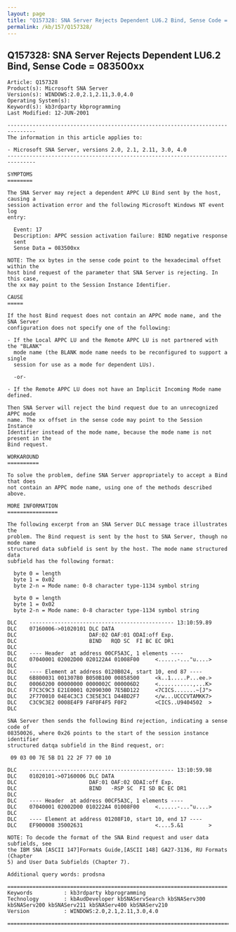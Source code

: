 ```yaml
---
layout: page
title: "Q157328: SNA Server Rejects Dependent LU6.2 Bind, Sense Code = 083500xx"
permalink: /kb/157/Q157328/
---
```


## Q157328: SNA Server Rejects Dependent LU6.2 Bind, Sense Code = 083500xx

	Article: Q157328
	Product(s): Microsoft SNA Server
	Version(s): WINDOWS:2.0,2.1,2.11,3.0,4.0
	Operating System(s): 
	Keyword(s): kb3rdparty kbprogramming
	Last Modified: 12-JUN-2001
	
	-------------------------------------------------------------------------------
	The information in this article applies to:
	
	- Microsoft SNA Server, versions 2.0, 2.1, 2.11, 3.0, 4.0 
	-------------------------------------------------------------------------------
	
	SYMPTOMS
	========
	
	The SNA Server may reject a dependent APPC LU Bind sent by the host, causing a
	session activation error and the following Microsoft Windows NT event log
	entry:
	
	  Event: 17
	  Description: APPC session activation failure: BIND negative response
	  sent
	  Sense Data = 083500xx
	
	NOTE: The xx bytes in the sense code point to the hexadecimal offset within the
	host bind request of the parameter that SNA Server is rejecting. In this case,
	the xx may point to the Session Instance Identifier.
	
	CAUSE
	=====
	
	If the host Bind request does not contain an APPC mode name, and the SNA Server
	configuration does not specify one of the following:
	
	- If the Local APPC LU and the Remote APPC LU is not partnered with the "BLANK"
	  mode name (the BLANK mode name needs to be reconfigured to support a single
	  session for use as a mode for dependent LUs).
	
	  -or-
	
	- If the Remote APPC LU does not have an Implicit Incoming Mode name defined.
	
	Then SNA Server will reject the bind request due to an unrecognized APPC mode
	name. The xx offset in the sense code may point to the Session Instance
	Identifier instead of the mode name, because the mode name is not present in the
	Bind request.
	
	WORKAROUND
	==========
	
	To solve the problem, define SNA Server appropriately to accept a Bind that does
	not contain an APPC mode name, using one of the methods described above.
	
	MORE INFORMATION
	================
	
	The following excerpt from an SNA Server DLC message trace illustrates the
	problem. The Bind request is sent by the host to SNA Server, though no mode name
	structured data subfield is sent by the host. The mode name structured data
	subfield has the following format:
	
	  byte 0 = length
	  byte 1 = 0x02
	  byte 2-n = Mode name: 0-8 character type-1134 symbol string
	
	  byte 0 = length
	  byte 1 = 0x02
	  byte 2-n = Mode name: 0-8 character type-1134 symbol string
	
	DLC    ---------------------------------------------- 13:10:59.89
	DLC    07160006->01020101 DLC DATA
	DLC                       DAF:02 OAF:01 ODAI:off Exp.
	DLC                       BIND   RQD SC  FI BC EC DR1
	DLC
	DLC    ---- Header  at address 00CF5A3C, 1 elements ----
	DLC    07040001 02002D00 020122A4 01008F00     <......-..."u....>
	DLC
	DLC    ---- Element at address 0120B024, start 10, end 87 ----
	DLC    6B800031 001307B0 B050B100 00858500     <k..1.....P...ee.>
	DLC    00060200 00000000 0000002C 000006D2     <...........,...K>
	DLC    F7C3C9C3 E21E0001 02090300 7E5BD122     <7CICS.......~[J">
	DLC    2F770010 04E4C3C3 C3E5E3C1 D44BD2F7     </w...UCCCVTAMKK7>
	DLC    C3C9C3E2 0008E4F9 F4F0F4F5 F0F2         <CICS..U9404502  >
	DLC
	
	SNA Server then sends the following Bind rejection, indicating a sense code of
	08350026, where 0x26 points to the start of the session instance identifier
	structured datqa subfield in the Bind request, or:
	
	 09 03 00 7E 5B D1 22 2F 77 00 10
	
	DLC    ---------------------------------------------- 13:10:59.98
	DLC    01020101->07160006 DLC DATA
	DLC                       DAF:01 OAF:02 ODAI:off Exp.
	DLC                       BIND   -RSP SC  FI SD BC EC DR1
	DLC
	DLC    ---- Header  at address 00CF5A3C, 1 elements ----
	DLC    07040001 02002D00 010222A4 01008F00     <......-..."u....>
	DLC
	DLC    ---- Element at address 01208F10, start 10, end 17 ----
	DLC    EF900008 35002631                       <....5.&1        >
	
	NOTE: To decode the format of the SNA Bind request and user data subfields, see
	the IBM SNA [ASCII 147]Formats Guide,[ASCII 148] GA27-3136, RU Formats (Chapter
	5) and User Data Subfields (Chapter 7).
	
	Additional query words: prodsna
	
	======================================================================
	Keywords          : kb3rdparty kbprogramming 
	Technology        : kbAudDeveloper kbSNAServSearch kbSNAServ300 kbSNAServ200 kbSNAServ211 kbSNAServ400 kbSNAServ210
	Version           : WINDOWS:2.0,2.1,2.11,3.0,4.0
	
	=============================================================================
	
